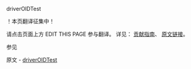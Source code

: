  driverOIDTest

 ！本页翻译征集中！

请点击页面上方 EDIT THIS PAGE 参与翻译。
详见：
[贡献指南]( https://github.com/whaleal/MongoDB-Manual-zh/blob/master/CONTRIBUTING.md )、
[原文链接](  https://docs.mongodb.com/manual/reference/command/driverOIDTest/  )。

 参见

原文 - [driverOIDTest]( https://docs.mongodb.com/manual/reference/command/driverOIDTest/ )

